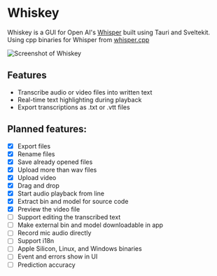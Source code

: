 # Whiskey
Whiskey is a GUI for Open AI's [Whisper](https://openai.com/blog/whisper/) built using Tauri and Sveltekit.
Using cpp binaries for Whisper from [whisper.cpp](https://github.com/ggerganov/whisper.cpp)

![Screenshot of Whiskey](images/whiskey-screenshot.png)


## Features
- Transcribe audio or video files into written text
- Real-time text highlighting during playback
- Export transcriptions as .txt or .vtt files


## Planned features: 
- [x] Export files 
- [x] Rename files 
- [x] Save already opened files
- [x] Upload more than wav files
- [x] Upload video
- [x] Drag and drop
- [x] Start audio playback from line
- [x] Extract bin and model for source code
- [x] Preview the video file
- [ ] Support editing the transcribed text
- [ ] Make external bin and model downloadable in app
- [ ] Record mic audio directly
- [ ] Support i18n
- [ ] Apple Silicon, Linux, and Windows binaries
- [ ] Event and errors show in UI 
- [ ] Prediction accuracy 
